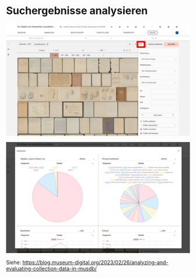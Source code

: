 # Suchergebnisse analysieren

![](../../assets/musdb/objects-list/Analysieren/musdb-Objects-Analyze-Button-DE.webp)

![](../../assets/musdb/objects-list/Analysieren/musdb-Objects-Analyze-Overlay-DE.webp)

Siehe: <https://blog.museum-digital.org/2023/02/26/analyzing-and-evaluating-collection-data-in-musdb/>
